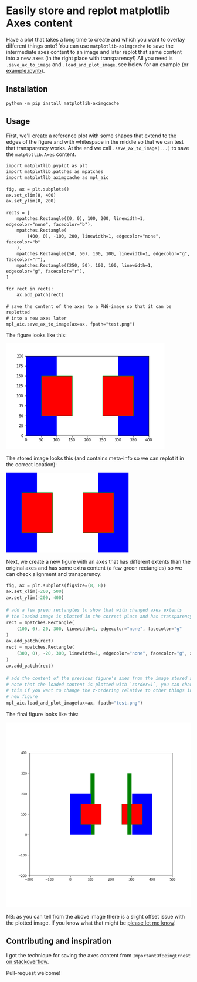 # Easily store and replot matplotlib Axes content

Have a plot that takes a long time to create and which you want to overlay
different things onto? You can use `matplotlib-aximgcache` to save the
intermediate axes content to an image and later replot that same content into a
new axes (in the right place with transparency!) All you need is
`.save_ax_to_image` and `.load_and_plot_image`, see below for an example (or
[example.ipynb](example.ipynb)).


## Installation

```
python -m pip install matplotlib-aximgcache
```

## Usage

First, we'll create a reference plot with some shapes that extend to the edges
of the figure and with whitespace in the middle so that we can test that
transparency works. At the end we call `.save_ax_to_image(...)` to save the
`matplotlib.Axes` content.

```python3
import matplotlib.pyplot as plt
import matplotlib.patches as mpatches
import matplotlib_aximgcache as mpl_aic

fig, ax = plt.subplots()
ax.set_xlim(0, 400)
ax.set_ylim(0, 200)

rects = [
    mpatches.Rectangle((0, 0), 100, 200, linewidth=1, edgecolor="none", facecolor="b"),
    mpatches.Rectangle(
        (400, 0), -100, 200, linewidth=1, edgecolor="none", facecolor="b"
    ),
    mpatches.Rectangle((50, 50), 100, 100, linewidth=1, edgecolor="g", facecolor="r"),
    mpatches.Rectangle((250, 50), 100, 100, linewidth=1, edgecolor="g", facecolor="r"),
]

for rect in rects:
    ax.add_patch(rect)

# save the content of the axes to a PNG-image so that it can be replotted
# into a new axes later
mpl_aic.save_ax_to_image(ax=ax, fpath="test.png")
```

The figure looks like this:

![](initial.png)

The stored image looks this (and contains meta-info so we can replot it in the
correct location):

![](test.png)


Next, we create a new figure with an axes that has different extents than the
original axes and has some extra content (a few green rectangles) so we can
check alignment and transparency:

```python
fig, ax = plt.subplots(figsize=(8, 8))
ax.set_xlim(-200, 500)
ax.set_ylim(-200, 400)

# add a few green rectangles to show that with changed axes extents
# the loaded image is plotted in the correct place and has transparency
rect = mpatches.Rectangle(
    (100, 0), 20, 300, linewidth=1, edgecolor="none", facecolor="g"
)
ax.add_patch(rect)
rect = mpatches.Rectangle(
    (300, 0), -20, 300, linewidth=1, edgecolor="none", facecolor="g", zorder=2
)
ax.add_patch(rect)

# add the content of the previous figure's axes from the image stored above
# note that the loaded content is plotted with `zorder=1`, you can change
# this if you want to change the z-ordering relative to other things in your
# new figure
mpl_aic.load_and_plot_image(ax=ax, fpath="test.png")
```

The final figure looks like this:

![](final.png)

NB: as you can tell from the above image there is a slight offset issue with
the plotted image. If you know what that might be [please let me
know](https://github.com/leifdenby/matplotlib-aximgcache/issues/new/choose)!


## Contributing and inspiration

I got the technique for saving the axes content from `ImportantOfBeingErnest`
[on stackoverflow](https://stackoverflow.com/a/43099136/271776).

Pull-request welcome!
